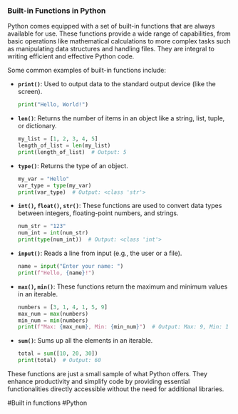 ### Built-in Functions in Python

Python comes equipped with a set of built-in functions that are always available for use. These functions provide a wide range of capabilities, from basic operations like mathematical calculations to more complex tasks such as manipulating data structures and handling files. They are integral to writing efficient and effective Python code.

Some common examples of built-in functions include:

- **`print()`**: Used to output data to the standard output device (like the screen).
  ```python
  print("Hello, World!")
  ```

- **`len()`**: Returns the number of items in an object like a string, list, tuple, or dictionary.
  ```python
  my_list = [1, 2, 3, 4, 5]
  length_of_list = len(my_list)
  print(length_of_list)  # Output: 5
  ```

- **`type()`**: Returns the type of an object.
  ```python
  my_var = "Hello"
  var_type = type(my_var)
  print(var_type)  # Output: <class 'str'>
  ```

- **`int()`, `float()`, `str()`**: These functions are used to convert data types between integers, floating-point numbers, and strings.
  ```python
  num_str = "123"
  num_int = int(num_str)
  print(type(num_int))  # Output: <class 'int'>
  ```

- **`input()`**: Reads a line from input (e.g., the user or a file).
  ```python
  name = input("Enter your name: ")
  print(f"Hello, {name}!")
  ```

- **`max()`, `min()`**: These functions return the maximum and minimum values in an iterable.
  ```python
  numbers = [3, 1, 4, 1, 5, 9]
  max_num = max(numbers)
  min_num = min(numbers)
  print(f"Max: {max_num}, Min: {min_num}")  # Output: Max: 9, Min: 1
  ```

- **`sum()`**: Sums up all the elements in an iterable.
  ```python
  total = sum([10, 20, 30])
  print(total)  # Output: 60
  ```

These functions are just a small sample of what Python offers. They enhance productivity and simplify code by providing essential functionalities directly accessible without the need for additional libraries.

#Built in functions #Python
